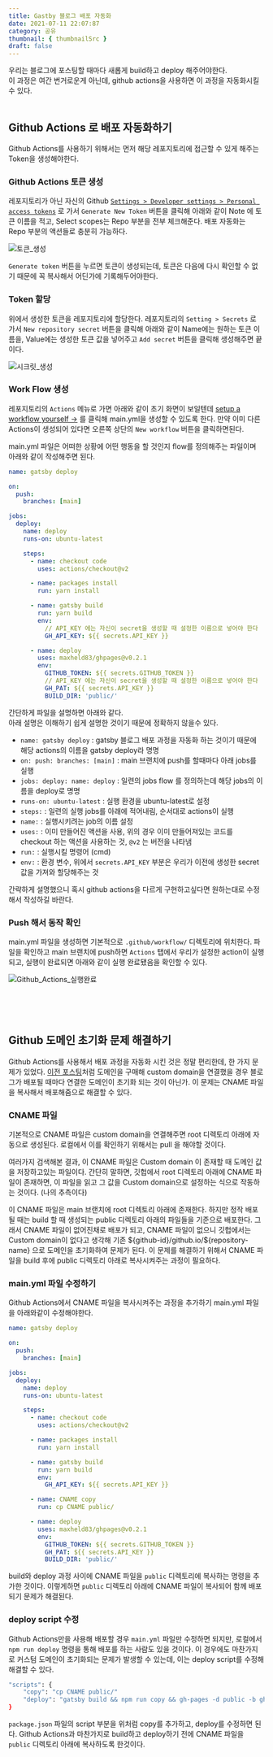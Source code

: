 ```yaml
---
title: Gastby 블로그 배포 자동화
date: 2021-07-11 22:07:87
category: 공유
thumbnail: { thumbnailSrc }
draft: false
---
```


우리는 블로그에 포스팅할 때마다 새롭게 build하고 deploy 해주어야한다.  
이 과정은 여간 번거로운게 아닌데, github actions을 사용하면 이 과정을 자동화시킬 수 있다.
<br />
<br />

## Github Actions 로 배포 자동화하기

Github Actions를 사용하기 위해서는 먼저 해당 레포지토리에 접근할 수 있게 해주는 Token을 생성해야한다.

### Github Actions 토큰 생성

레포지토리가 아닌 자신의 Github [`Settings > Developer settings > Personal access tokens`](https://github.com/settings/tokens) 로 가서 `Generate New Token` 버튼을 클릭해 아래와 같이 Note 에 토큰 이름을 적고, Select scopes는 Repo 부분을 전부 체크해준다. 배포 자동화는 Repo 부분의 액션들로 충분히 가능하다.

![토큰_생성](./images/gatsby-blog-auto-deploy/create_access_token.png)

`Generate token` 버튼을 누르면 토큰이 생성되는데, 토큰은 다음에 다시 확인할 수 없기 때문에 꼭 복사해서 어딘가에 기록해두어야한다.

### Token 할당

위에서 생성한 토큰을 레포지토리에 할당한다. 레포지토리의 `Setting > Secrets` 로 가서 `New repository secret` 버튼을 클릭해 아래와 같이 Name에는 원하는 토큰 이름을, Value에는 생성한 토큰 값을 넣어주고 `Add secret` 버튼을 클릭해 생성해주면 끝이다.

![시크릿_생성](./images/gatsby-blog-auto-deploy/create_secret.png)

### Work Flow 생성

레포지토리의 `Actions` 메뉴로 가면 아래와 같이 초기 화면이 보일텐데 <u>setup a workflow yourself →</u> 를 클릭해 main.yml을 생성할 수 있도록 한다. 만약 이미 다른 Actions이 생성되어 있다면 오른쪽 상단의 `New workflow` 버튼을 클릭하면된다.

main.yml 파일은 어떠한 상황에 어떤 행동을 할 것인지 flow를 정의해주는 파일이며 아래와 같이 작성해주면 된다.

```yaml
name: gatsby deploy

on:
  push:
    branches: [main]

jobs:
  deploy:
    name: deploy
    runs-on: ubuntu-latest

    steps:
      - name: checkout code
        uses: actions/checkout@v2

      - name: packages install
        run: yarn install

      - name: gatsby build
        run: yarn build
        env:
          // API_KEY 에는 자신이 secret을 생성할 때 설정한 이름으로 넣어야 한다
          GH_API_KEY: ${{ secrets.API_KEY }}

      - name: deploy
        uses: maxheld83/ghpages@v0.2.1
        env:
          GITHUB_TOKEN: ${{ secrets.GITHUB_TOKEN }}
          // API_KEY 에는 자신이 secret을 생성할 때 설정한 이름으로 넣어야 한다
          GH_PAT: ${{ secrets.API_KEY }}
          BUILD_DIR: 'public/'
```

간단하게 파일을 설명하면 아래와 같다.  
아래 설명은 이해하기 쉽게 설명한 것이기 때문에 정확하지 않을수 있다.

- `name: gatsby deploy` : gatsby 블로그 배포 과정을 자동화 하는 것이기 때문에 해당 actions의 이름을 gatsby deploy라 명명
- `on: push: branches: [main]` : main 브랜치에 push를 할때마다 아래 jobs를 실행
- `jobs: deploy: name: deploy` : 일련의 jobs flow 를 정의하는데 해당 jobs의 이름을 deploy로 명명
- `runs-on: ubuntu-latest` : 실행 환경을 ubuntu-latest로 설정
- `steps:` : 일련의 실행 jobs를 아래에 적어내림, 순서대로 actions이 실행
- `name:` : 실행시키려는 job의 이름 설정
- `uses:` : 이미 만들어진 액션을 사용, 위의 경우 이미 만들어져있는 코드를 checkout 하는 액션을 사용하는 것, `@v2` 는 버전을 나타냄
- `run:` : 실행시킬 명령어 (cmd)
- `env:` : 환경 변수, 위에서 `secrets.API_KEY` 부분은 우리가 이전에 생성한 secret 값을 가져와 할당해주는 것

간략하게 설명했으니 혹시 github actions을 다르게 구현하고싶다면 원하는대로 수정해서 작성하길 바란다.

### Push 해서 동작 확인

main.yml 파일을 생성하면 기본적으로 `.github/workflow/` 디렉토리에 위치한다. 파일을 확인하고 main 브랜치에 push하면 `Actions` 탭에서 우리가 설정한 action이 실행되고, 실행이 완료되면 아래와 같이 실행 완료됐음을 확인할 수 있다.

![Github_Actions_실행완료](./images/gatsby-blog-auto-deploy/complete_github_actions.png)

<br />
<br />
<br />

## Github 도메인 초기화 문제 해결하기

Github Actions를 사용해서 배포 과정을 자동화 시킨 것은 정말 편리한데, 한 가지 문제가 있었다. [이전 포스팅](https://dailyco.tech/share/gatsby-blog-domain/)처럼 도메인을 구매해 custom domain을 연결했을 경우 블로그가 배포될 때마다 연결한 도메인이 초기화 되는 것이 아닌가. 이 문제는 CNAME 파일을 복사해서 배포해줌으로 해결할 수 있다.

### CNAME 파일

기본적으로 CNAME 파일은 custom domain을 연결해주면 root 디렉토리 아래에 자동으로 생성된다. 로컬에서 이를 확인하기 위해서는 pull 을 해야할 것이다.

여러가지 검색해본 결과, 이 CNAME 파일은 Custom domain 이 존재할 때 도메인 값을 저장하고있는 파일이다. 간단히 말하면, 깃헙에서 root 디렉토리 아래에 CNAME 파일이 존재하면, 이 파일을 읽고 그 값을 Custom domain으로 설정하는 식으로 작동하는 것이다. (나의 추측이다)

이 CNAME 파일은 main 브랜치에 root 디렉토리 아래에 존재한다. 하지만 정작 배포될 때는 build 할 때 생성되는 public 디렉토리 아래의 파일들을 기준으로 배포한다. 그래서 CNAME 파일이 없어진채로 배포가 되고, CNAME 파일이 없으니 깃헙에서는 Custom domain이 없다고 생각해 기존 \${github-id}/github.io/\${repository-name} 으로 도메인을 초기화하여 문제가 된다. 이 문제를 해결하기 위해서 CNAME 파일을 build 후에 public 디렉토리 아래로 복사시켜주는 과정이 필요하다.

### main.yml 파일 수정하기

Github Actions에서 CNAME 파일을 복사시켜주는 과정을 추가하기 main.yml 파일을 아래와같이 수정해야한다.

```yaml
name: gatsby deploy

on:
  push:
    branches: [main]

jobs:
  deploy:
    name: deploy
    runs-on: ubuntu-latest

    steps:
      - name: checkout code
        uses: actions/checkout@v2

      - name: packages install
        run: yarn install

      - name: gatsby build
        run: yarn build
        env:
          GH_API_KEY: ${{ secrets.API_KEY }}

	  - name: CNAME copy
        run: cp CNAME public/

      - name: deploy
        uses: maxheld83/ghpages@v0.2.1
        env:
          GITHUB_TOKEN: ${{ secrets.GITHUB_TOKEN }}
          GH_PAT: ${{ secrets.API_KEY }}
          BUILD_DIR: 'public/'
```

build와 deploy 과정 사이에 CNAME 파일을 `public` 디렉토리에 복사하는 명령을 추가한 것이다. 이렇게하면 `public` 디렉토리 아래에 CNAME 파일이 복사되어 함께 배포되기 문제가 해결된다.

### deploy script 수정

Github Actions만을 사용해 배포할 경우 `main.yml` 파일만 수정하면 되지만, 로컬에서 `npm run deploy` 명령을 통해 배포를 하는 사람도 있을 것이다. 이 경우에도 마찬가지로 커스텀 도메인이 초기화되는 문제가 발생할 수 있는데, 이는 deploy script를 수정해 해결할 수 있다.

```sh
"scripts": {
	"copy": "cp CNAME public/"
	"deploy": "gatsby build && npm run copy && gh-pages -d public -b gh-pages"
}
```

`package.json` 파일의 script 부분을 위처럼 copy를 추가하고, deploy를 수정하면 된다. Github Actions과 마찬가지로 build하고 deploy하기 전에 CNAME 파일을 `public` 디렉토리 아래에 복사하도록 한것이다.

